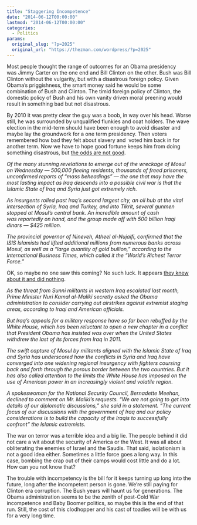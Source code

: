 ```yaml
---
title: "Staggering Incompetence"
date: "2014-06-12T00:00:00"
lastmod: "2014-06-12T00:00:00"
categories:
  - Politics
params:
  original_slug: "?p=2025"
  original_url: "https://thezman.com/wordpress/?p=2025"
---
```


Most people thought the range of outcomes for an Obama presidency
was Jimmy Carter on the one end and Bill Clinton on the other. Bush was
Bill Clinton without the vulgarity, but with a disastrous foreign
policy. Given Obama’s priggishness, the smart money said he would be
some combination of Bush and Clinton. The timid foreign policy of
Clinton, the domestic policy of Bush and his own vanity driven moral
preening would result in something bad but not disastrous.

By 2010 it was pretty clear the guy was a boob, in way over his head.
Worse still, he was surrounded by unqualified flunkies and coat holders.
The wave election in the mid-term should have been enough to avoid
disaster and maybe lay the groundwork for a one term presidency. Then
voters remembered how bad they felt about slavery and  voted him back in
for another term. Now we have to hope good fortune keeps him from doing
something disastrous, but <a
href="https://www.washingtonpost.com/news/morning-mix/wp/2014/06/12/isis-just-stole-425-million-and-became-the-worlds-richest-terrorist-group/"
rel="noopener noreferrer" target="_blank">the odds are not good</a>.

*Of the many stunning revelations to emerge out of the wreckage of Mosul
on Wednesday — 500,000 fleeing residents, thousands of freed prisoners,
unconfirmed reports of “mass beheadings” — the one that may have the
most lasting impact as Iraq descends into a possible civil war is that
the Islamic State of Iraq and Syria just got extremely rich.*

*As insurgents rolled past Iraq’s second largest city, an oil hub at the
vital intersection of Syria, Iraq and Turkey, and into Tikrit, several
gunmen stopped at Mosul’s central bank. An incredible amount of cash
was reportedly on hand, and the group made off with 500 billion Iraqi
dinars — $425 million.*

*The provincial governor of Nineveh, Atheel al-Nujaifi, confirmed that
the ISIS Islamists had lifted additional millions from numerous banks
across Mosul, as well as a “large quantity of gold bullion,” according
to the International Business Times, which called it the “World’s
Richest Terror Force.”*

OK, so maybe no one saw this coming? No such luck. It appears <a
href="http://www.nytimes.com/2014/06/12/world/middleeast/iraq-asked-us-for-airstrikes-on-militants-officials-say.html?_r=0"
rel="noopener noreferrer" target="_blank">they knew about it and did
nothing</a>.

*As the threat from Sunni militants in western Iraq escalated last
month, Prime Minister Nuri Kamal al-Maliki secretly asked the Obama
administration to consider carrying out airstrikes against extremist
staging areas, according to Iraqi and American officials.*

*But Iraq’s appeals for a military response have so far been rebuffed by
the White House, which has been reluctant to open a new chapter in a
conflict that President Obama has insisted was over when the United
States withdrew the last of its forces from Iraq in 2011.*

*The swift capture of Mosul by militants aligned with the Islamic State
of Iraq and Syria has underscored how the conflicts in Syria and Iraq
have converged into one widening regional insurgency with fighters
coursing back and forth through the porous border between the two
countries. But it has also called attention to the limits the White
House has imposed on the use of American power in an increasingly
violent and volatile region.*

*A spokeswoman for the National Security Council, Bernadette Meehan,
declined to comment on Mr. Maliki’s requests. “We are not going to get
into details of our diplomatic discussions,” she said in a statement.
“The current focus of our discussions with the government of Iraq and
our policy considerations is to build the capacity of the Iraqis to
successfully confront” the Islamic extremists.*

The war on terror was a terrible idea and a big lie. The people behind
it did not care a wit about the security of America or the West. It was
all about obliterating the enemies of Israel and the Saudis. That said,
isolationism is not a good idea either. Sometimes a little force goes a
long way. In this case, bombing the crap out of their camps would cost
little and do a lot. How can you not know that?

The trouble with incompetency is the bill for it keeps turning up long
into the future, long after the incompetent person is gone. We’re still
paying for Clinton era corruption. The Bush years will haunt us for
generations. The Obama administration seems to be the zenith of
post-Cold War incompetence and Baby Boomer politics, so maybe this is
the end of that run. Still, the cost of this clodhopper and his cast of
toadies will be with us for a very long time.
